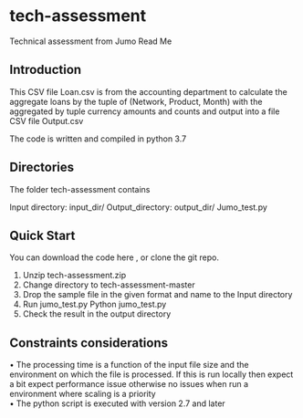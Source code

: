 # tech-assessment
Technical assessment from Jumo
Read Me

Introduction
-------------

This CSV file Loan.csv is from the accounting department to calculate the aggregate loans by the tuple of (Network, Product, Month) with the aggregated by tuple currency amounts and counts and output into a file CSV file Output.csv

The code is written and compiled in python 3.7

Directories
------------

The folder tech-assessment contains 

Input directory: 	      input_dir/
Output_directory:        output_dir/
Jumo_test.py
 
Quick Start
------------
You can download the code here , or clone the git repo.
1.	Unzip tech-assessment.zip 
2.	Change directory to tech-assessment-master
3.	Drop the sample file in the given format and name to the Input directory
4.	Run jumo_test.py
         Python jumo_test.py
5.	Check the result in the output directory

Constraints considerations
------------------------------

•	The processing time is a function of the input file size and the environment on which the file is processed. If this is run locally then expect a bit expect performance issue otherwise no issues when run a environment where scaling is a priority   
•	The python script is executed  with version 2.7 and later


